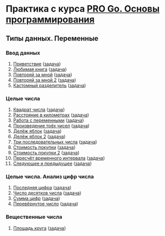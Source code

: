# Практика с курса [PRO Go. Основы программирования](https://stepik.org/course/158385)

## Типы данных. Переменные

### Ввод данных

1. [Приветствие](2/2.3/step-4/solution.go) ([задача](https://stepik.org/lesson/917013/step/4?unit=922792))
2. [Любимая книга](2/2.3/step-5/solution.go) ([задача](https://stepik.org/lesson/917013/step/5?unit=922792))
3. [Повторяй за мной](2/2.3/step-6/solution.go) ([задача](https://stepik.org/lesson/917013/step/6?unit=922792))
4. [Повторяй за мной 2](2/2.3/step-7/solution.go) ([задача](https://stepik.org/lesson/917013/step/7?unit=922792))
5. [Кастомный разделитель](2/2.3/step-8/solution.go) ([задача](https://stepik.org/lesson/917013/step/8?unit=922792))

### Целые числа

1. [Квадрат числа](2/2.4/step-2/solution.go) ([задача](https://stepik.org/lesson/917014/step/2?unit=922793))
2. [Расстояние в километрах](2/2.4/step-3/solution.go) ([задача](https://stepik.org/lesson/917014/step/3?unit=922793))
3. [Работа с переменными](2/2.4/step-4/solution.go) ([задача](https://stepik.org/lesson/917014/step/4?unit=922793))
4. [Произведение трёх чисел](2/2.4/step-5/solution.go) ([задача](https://stepik.org/lesson/917014/step/5?unit=922793))
5. [Делёж яблок](2/2.4/step-6/solution.go) ([задача](https://stepik.org/lesson/917014/step/6?unit=922793))
6. [Делёж яблок 2](2/2.4/step-7/solution.go) ([задача](https://stepik.org/lesson/917014/step/7?unit=922793))
7. [Три последовательных числа](2/2.4/step-8/solution.go) ([задача](https://stepik.org/lesson/917014/step/8?unit=922793))
8. [Стоимость покупки](2/2.4/step-9/solution.go) ([задача](https://stepik.org/lesson/917014/step/9?unit=922793))
9. [Стоимость покупки 2](2/2.4/step-10/solution.go) ([задача](https://stepik.org/lesson/917014/step/10?unit=922793))
10. [Пересчёт временного интервала](2/2.4/step-11/solution.go) ([задача](https://stepik.org/lesson/917014/step/11?unit=922793))
11. [Следующее и предыдущее](2/2.4/step-12/solution.go) ([задача](https://stepik.org/lesson/917014/step/12?unit=922793))

### Целые числа. Анализ цифр числа

1. [Последняя цифра](2/2.5/step-5/solution.go) ([задача](https://stepik.org/lesson/917015/step/5?unit=922794))
2. [Число десятков числа](2/2.5/step-6/solution.go) ([задача](https://stepik.org/lesson/917015/step/6?unit=922794))
3. [Сумма цифр](2/2.5/step-7/solution.go) ([задача](https://stepik.org/lesson/917015/step/7?unit=922794))
4. [Перевёрнутое число](2/2.5/step-8/solution.go) ([задача](https://stepik.org/lesson/917015/step/8?unit=922794))

### Вещественные числа

1. [Площадь круга](2/2.6/step-3/solution.go) ([задача](https://stepik.org/lesson/917016/step/3?unit=922795))